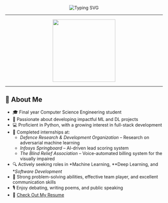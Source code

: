 <p align="center">
  <img src="https://readme-typing-svg.demolab.com?font=Fira+Code&size=28&pause=150&color=FFFFFF&background=00000000&center=true&vCenter=true&width=850&lines=Hi+%F0%9F%91%8B+I'm+Harshit+Saxena;%F0%9F%A4%96+ML+%26+DL+Enthusiast+%7C+%F0%9F%92%BB+Python+Developer;%F0%9F%9B%A0%EF%B8%8F+Full+Stack+Explorer+%7C+%F0%9F%93%9D%EF%B8%8F+Poet+%7C+%F0%9F%8E%A4+Debater" alt="Typing SVG" />
</p>

---
<p align="center">
  <img src="https://media3.giphy.com/media/v1.Y2lkPTc5MGI3NjExdnJnZGp4MmFpZmhxMWRkODBudTA2ZjBwOWlhd2x4dmN2dnlhZXprbyZlcD12MV9pbnRlcm5hbF9naWZfYnlfaWQmY3Q9Zw/78XCFBGOlS6keY1Bil/giphy.gif" width="200" />
</p>

---
## 🌱 About Me

- 🎓 Final year Computer Science Engineering student  
- 🤖 Passionate about developing impactful ML and DL projects  
- 💻 Proficient in Python, with a growing interest in full-stack development  
- 🧪 Completed internships at:
  - *Defence Research & Development Organization* – Research on adversarial machine learning  
  - *Infosys Springboard* – AI-driven lead scoring system  
  - *The Blind Relief Association* – Voice-automated billing system for the visually impaired  
- 🔍 Actively seeking roles in *Machine Learning, **Deep Learning, and **Software Development*  
- 🧠 Strong problem-solving abilities, effective team player, and excellent communication skills  
- 🎙 Enjoy debating, writing poems, and public speaking  
- 📄 [Check Out My Resume](https://drive.google.com/file/d/1ZroevETCSRYqxvD7VE8VznlV8W6PqUv6/view?usp=sharing)
